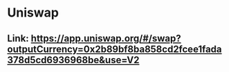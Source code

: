 # Uniswap

## Link: https://app.uniswap.org/#/swap?outputCurrency=0x2b89bf8ba858cd2fcee1fada378d5cd6936968be&use=V2
